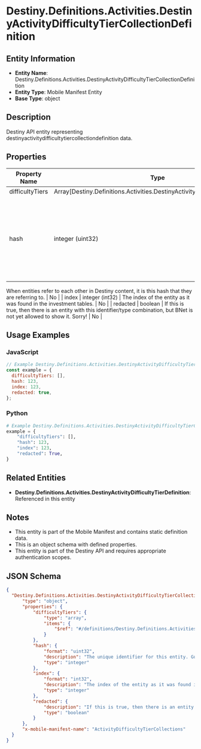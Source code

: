 # Destiny.Definitions.Activities.DestinyActivityDifficultyTierCollectionDefinition

## Entity Information
- **Entity Name**: Destiny.Definitions.Activities.DestinyActivityDifficultyTierCollectionDefinition
- **Entity Type**: Mobile Manifest Entity
- **Base Type**: object

## Description
Destiny API entity representing destinyactivitydifficultytiercollectiondefinition data.

## Properties

| Property Name | Type | Description | Required |
|---------------|------|-------------|----------|
| difficultyTiers | Array[Destiny.Definitions.Activities.DestinyActivityDifficultyTierDefinition] |  | No |
| hash | integer (uint32) | The unique identifier for this entity. Guaranteed to be unique for the type of entity, but not globally.
When entities refer to each other in Destiny content, it is this hash that they are referring to. | No |
| index | integer (int32) | The index of the entity as it was found in the investment tables. | No |
| redacted | boolean | If this is true, then there is an entity with this identifier/type combination, but BNet is not yet allowed to show it. Sorry! | No |

## Usage Examples

### JavaScript
```javascript
// Example Destiny.Definitions.Activities.DestinyActivityDifficultyTierCollectionDefinition object
const example = {
  difficultyTiers: [],
  hash: 123,
  index: 123,
  redacted: true,
};
```

### Python
```python
# Example Destiny.Definitions.Activities.DestinyActivityDifficultyTierCollectionDefinition object
example = {
    "difficultyTiers": [],
    "hash": 123,
    "index": 123,
    "redacted": True,
}
```

## Related Entities
- **Destiny.Definitions.Activities.DestinyActivityDifficultyTierDefinition**: Referenced in this entity

## Notes
- This entity is part of the Mobile Manifest and contains static definition data.
- This is an object schema with defined properties.
- This entity is part of the Destiny API and requires appropriate authentication scopes.

## JSON Schema
```json
{
  "Destiny.Definitions.Activities.DestinyActivityDifficultyTierCollectionDefinition":   {
      "type": "object",
      "properties": {
          "difficultyTiers": {
              "type": "array",
              "items": {
                  "$ref": "#/definitions/Destiny.Definitions.Activities.DestinyActivityDifficultyTierDefinition"
              }
          },
          "hash": {
              "format": "uint32",
              "description": "The unique identifier for this entity. Guaranteed to be unique for the type of entity, but not globally.\r\nWhen entities refer to each other in Destiny content, it is this hash that they are referring to.",
              "type": "integer"
          },
          "index": {
              "format": "int32",
              "description": "The index of the entity as it was found in the investment tables.",
              "type": "integer"
          },
          "redacted": {
              "description": "If this is true, then there is an entity with this identifier/type combination, but BNet is not yet allowed to show it. Sorry!",
              "type": "boolean"
          }
      },
      "x-mobile-manifest-name": "ActivityDifficultyTierCollections"
  }
}
```
